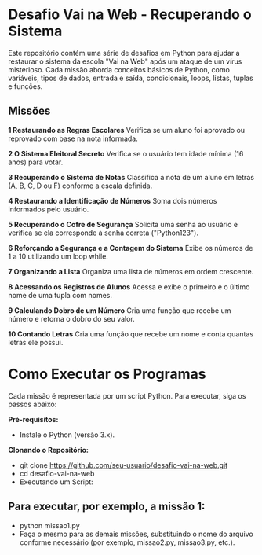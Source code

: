 # Desafio Vai na Web - Recuperando o Sistema
Este repositório contém uma série de desafios em Python para ajudar a restaurar o sistema da escola
"Vai na Web" após um ataque de um vírus misterioso. Cada missão aborda conceitos básicos de Python,
como variáveis, tipos de dados, entrada e saída, condicionais, loops, listas, tuplas e funções.

## Missões

**1 Restaurando as Regras Escolares**
Verifica se um aluno foi aprovado ou reprovado com base na nota informada.

**2 O Sistema Eleitoral Secreto**
Verifica se o usuário tem idade mínima (16 anos) para votar.

**3 Recuperando o Sistema de Notas**
Classifica a nota de um aluno em letras (A, B, C, D ou F) conforme a escala definida.

**4 Restaurando a Identificação de Números**
Soma dois números informados pelo usuário.

**5 Recuperando o Cofre de Segurança**
Solicita uma senha ao usuário e verifica se ela corresponde à senha correta ("Python123").

**6 Reforçando a Segurança e a Contagem do Sistema**
Exibe os números de 1 a 10 utilizando um loop while.

**7 Organizando a Lista**
Organiza uma lista de números em ordem crescente.

**8 Acessando os Registros de Alunos**
Acessa e exibe o primeiro e o último nome de uma tupla com nomes.

**9 Calculando Dobro de um Número**
Cria uma função que recebe um número e retorna o dobro do seu valor.

**10 Contando Letras**
Cria uma função que recebe um nome e conta quantas letras ele possui.

# Como Executar os Programas
Cada missão é representada por um script Python. Para executar,
siga os passos abaixo:

**Pré-requisitos:**

- Instale o Python (versão 3.x).

**Clonando o Repositório:**
- git clone https://github.com/seu-usuario/desafio-vai-na-web.git
- cd desafio-vai-na-web
- Executando um Script:

## Para executar, por exemplo, a missão 1:

- python missao1.py
- Faça o mesmo para as demais missões, substituindo o nome do arquivo conforme necessário (por exemplo, missao2.py, missao3.py, etc.).

